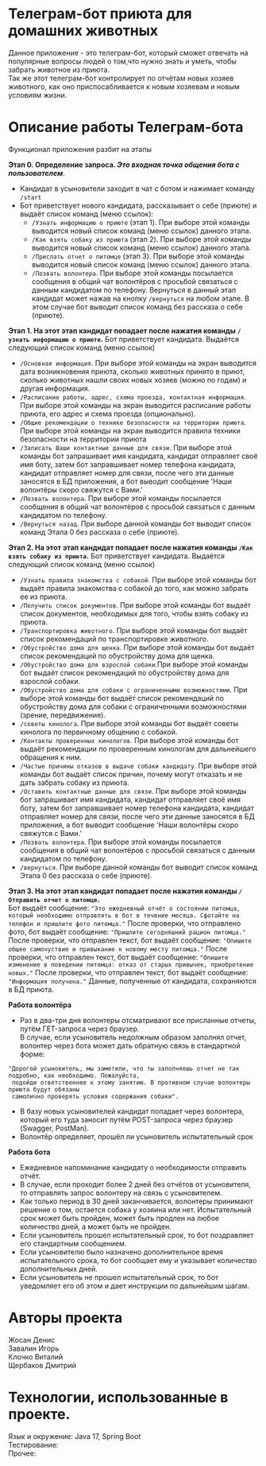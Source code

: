 # Телеграм-бот приюта для домашних животных
Данное приложение - это телеграм-бот, который сможет отвечать на популярные вопросы людей о том,что
нужно знать и уметь, чтобы забрать животное из приюта.  
Так же этот телеграм-бот контролирует по отчётам новых хозяев животного, как оно приспосабливается
к новым хозяевам и новым условиям жизни.
# Описание работы Телеграм-бота
Функционал приложения разбит на этапы


**Этап 0. Определение запроса. *Это входная точка общения бота с пользователем***.
- Кандидат в усыновители заходит в чат с ботом и нажимает команду `/start`
- Бот приветствует нового кандидата, рассказывает о себе (приюте) и выдаёт список команд (меню ссылок):
    - `/Узнать информацию о приюте` (этап 1). При выборе этой команды выводится новый список команд
      (меню ссылок) данного этапа.
    - `/Как взять собаку из приюта` (этап 2). При выборе этой команды выводится новый список команд
      (меню ссылок) данного этапа.
    - `/Прислать отчет о питомце` (этап 3). При выборе этой команды выводится новый список команд
      (меню ссылок) данного этапа.
    - `/Позвать волонтера`. При выборе этой команды посылается сообщения в общий чат волонтёров с просьбой связаться
      с данным кандидатом по телефону.
      Вернуться в данный этап кандидат может нажав на кнопку `/вернуться` на любом этапе. В этом случае бот выводит список команд
      без рассказа о себе (приюте).


**Этап 1. На этот этап кандидат попадает после нажатия команды `/узнать информацию о приюте`.** Бот приветствует кандидата.
Выдаётся следующий список команд (меню ссылок)
- `/Основная информация`. При выборе этой команды на экран выводится дата возникновения приюта, сколько
  животных принято в приют, сколько животных нашли своих новых хозяев (можно по годам) и другая информация.
- `/Расписание работы, адрес, схема проезда, контактная информация`. При выборе этой команды на экран выводится расписание
  работы приюта, его адрес и схема проезда (опционально).
- `/Общие рекомендации о технике безопасности на территории приюта`. При выборе этой команды на экран выводится правила техники безопасности
  на территории приюта
- `/Записать Ваши контактные данные для связи`. При выборе этой команды бот запрашивает имя кандидата, кандидат отправляет
  своё имя боту, затем бот заправшивает номер телефона кандидата, кандидат отправляет номер для связи, после чего
  эти данные заносятся в БД приложения, а бот выводит сообщение 'Наши волонтёры скоро свяжутся с Вами.'
- `/Позвать волонтера`. При выборе этой команды посылается сообщения в общий чат волонтёров с просьбой связаться
  с данным кандидатом по телефону.
- `/Вернуться назад`. При выборе данной команды бот выводит список команд Этапа 0 без рассказа о себе (приюте).

**Этап 2. На этот этап кандидат попадает после нажатия команды `/Как взять собаку из приюта`.** Бот приветствует кандидата.
Выдаётся следующий список команд (меню ссылок)
- `/Узнать правила знакомства с собакой`. При выборе этой команды бот выдаёт правила знакомства с собакой до того,
  как можно забрать ее из приюта.
- `/Получить список документов`. При выборе этой команды бот выдаёт список документов, необходимых для того,
  чтобы взять собаку из приюта.
- `/Транспортировка животного`. При выборе этой команды бот выдаёт список рекомендаций по транспортировке животного.
- `/Обустройство дома для щенка`. При выборе этой команды бот выдаёт список рекомендаций по обустройству дома для щенка.
- `/Обустройство дома для взрослой собаки`.При выборе этой команды бот выдаёт список рекомендаций по обустройству дома
  для взрослой собаки.
- `/Обустройство дома для собаки с ограниченными возможностями`. При выборе этой команды бот выдаёт список рекомендаций
  по обустройству дома для собаки с ограниченными возможностями (зрение, передвижение).
- `/советы кинолога`. При выборе этой команды бот выдаёт советы кинолога по первичному общению с собакой.
- `/Контакты проверенных кинологов`. При выборе этой команды бот выдаёт рекомендации по проверенным кинологам
  для дальнейшего обращения к ним.
- `/Частые причины отказов в выдаче собаки кандидату`. При выборе этой команды бот выдаёт список причин, почему могут
  отказать и не дать забрать собаку из приюта.
- `/Оставить контактные данные для связи`. При выборе этой команды бот запрашивает имя кандидата, кандидат отправляет
  своё имя боту, затем бот заправшивает номер телефона кандидата, кандидат отправляет номер для связи, после чего
  эти данные заносятся в БД приложения, а бот выводит сообщение 'Наши волонтёры скоро свяжутся с Вами.'
- `/Позвать волонтера`. При выборе этой команды посылается сообщения в общий чат волонтёров с просьбой связаться
  с данным кандидатом по телефону.
- `/вернуться`. При выборе данной команды бот выводит список команд Этапа 0 без рассказа о себе (приюте).

**Этап 3. На этот этап кандидат попадает после нажатия команды `/Отправить отчет о питомце`.**  
Бот выдаёт сообщение: `"Это ежедневный отчёт о состоянии питомца, который необходимо отправлять в бот
в течение месяца. Сфотайте на телефон и пришлите фото питомца."` После проверки, что отправлено фото,
бот выдаёт сообщение: `"Пришлите сегодняшний рацион питомца."` После проверки, что отправлен текст,
бот выдаёт сообщение: `"Опишите общее самочуствие и привыкание к новому месту питомца."` После
проверки, что отправлен текст, бот выдаёт сообщение: `"Опишите изменение в поведении питомца:
отказ от старых привычек, приобретение новых."` После проверки, что отправлен текст, бот выдаёт
сообщение: `"Информация получена."` Данные, полученные от кандидата, сохраняются в БД приюта.

**Работа волонтёра**
- Раз в два-три дня волонтеры отсматривают все присланные отчеты, путём ГЕТ-запроса через браузер.  
  В случае, если усыновитель недолжным образом заполнял отчет, волонтер через бота может дать обратную
  связь в стандартной форме:
```
"Дорогой усыновитель, мы заметили, что ты заполняешь отчет не так подробно, как необходимо. Пожалуйста,
 подойди ответственнее к этому занятию. В противном случае волонтеры приюта будут обязаны
 самолично проверять условия содержания собаки".
```

- В базу новых усыновителей кандидат попадает через волонтера, который его туда заносит
  путём POST-запроса через браузер (Swagger, PostMan).
- Волонтёр определяет, прошёл ли усыновитель испытательный срок

**Работа бота**
- Ежедневное напоминание кандидату о необходимости отправить отчёт.
- В случае, если проходит более 2 дней без отчётов от усыновителя, то отправлять запрос волонтеру на
  связь с усыновителем.
- Как только период в 30 дней заканчивается, волонтеры принимают решение о том, остается собака
  у хозяина или нет. Испытательный срок может быть пройден, может быть продлен на любое количество дней,
  а может быть не пройден.
- Если усыновитель прошел испытательный срок, то бот поздравляет его стандартным сообщением.
- Если усыновителю было назначено дополнительное время испытательного срока, то бот сообщает ему
  и указывает количество дополнительных дней.
- Если усыновитель не прошел испытательный срок, то бот уведомляет его об этом и дает инструкции
  по дальнейшим шагам.

[//]: # (## Запуск приложения)
# Авторы проекта
Жосан Денис  
Завалин Игорь  
Клочко Виталий  
Щербаков Дмитрий

[//]: # (## Демо проекта)
[//]: # (## Как стать соавтором проекта, или содействовать в его продвижении)
[//]: # (## Кодекс поведения в проекте)
[//]: # (## Куда обратиться в случае обнаружения багов в коде, или проблем с безопасностью приложения)
[//]: # (## Под какой лицензией распространяется приложение)
# Технологии, использованные в проекте.
Язык и окружение: Java 17, Spring Boot  
Тестирование:   
Прочее: